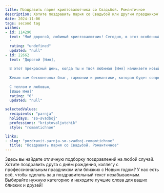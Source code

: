 ```yaml
---
title: Поздравить парня криптовалютчика со Свадьбой. Романтичное
description: Хотите поздравить парня со Свадьбой или другим праздником? Наш ИИ создаст незабываемое поздравление, а вы обязательно выделитесь среди других.  
date: 2024-11-06
tags: second tag
wishes:
- id: 114290
  text: "Мой дорогой, любимый криптовалютчик! Сегодня, в этот особенный день, когда наши сердца бьются в унисон, я хочу сказать тебе: поздравляю с нашей свадьбой!  Пусть наша совместная жизнь будет такой же яркой и непредсказуемой, как мир криптовалют, но при этом стабильно счастливой и наполненной любовью, которую мы сбережем и приумножим, как самый ценный актив.  Я люблю тебя больше всех криптовалют на свете!
  "
  rating: "undefined"
  updated: "null"
- id: 22662
  text: "Дорогой [Имя],
  
  В этот прекрасный день, когда ты и твоя любимая [Имя] начинаете новый этап своей жизни, я хочу поздравить тебя с этим великим событием – свадьбой! Как криптовалютчик, ты всегда стремишься к новым высотам и инновациям, и теперь, вместе со своей второй половинкой, ты открываешь новые горизонты любви и счастья. Пусть ваш союз будет таким же прочным и надежным, как самые успешные блокчейны, и пусть ваша любовь будет расти, как стоимость самых перспективных криптовалют.
  
  Желаю вам бесконечных благ, гармонии и романтики, которая будет сопровождать вас на протяжении всей жизни. Пусть каждый день вместе будет новым открытием, полным радости и счастья. С днем свадьбы!
  
  С теплом и любовью,
  [Ваше Имя]"
  rating: "0"
  updated: "null"

selectedValues:
  recipients: "parnja"
  holidays: "so-svadboj"
  professions: "kriptovaljutchik"
  style: "romantichnoe"

links:
- slug: "pozdravit-parnja-so-svadboj-romantichnoe"
  title: "Поздравить парня со Свадьбой. Романтичное"
---
```


Здесь вы найдете отличную подборку поздравлений на любой случай. 
Хотите поздравить друга с днём рождения, коллегу с профессиональным праздником или близких с Новым годом? У нас есть всё, чтобы сделать ваш поздравительный текст незабываемым. Выбирайте нужную категорию и находите лучшие слова для ваших близких и друзей!
